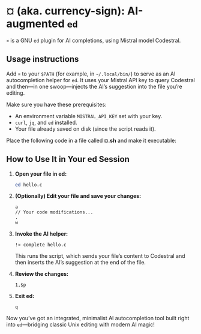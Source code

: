 # ¤ (aka. currency-sign): AI-augmented `ed`

`¤` is a GNU `ed` plugin for AI completions, using Mistral model Codestral.

## Usage instructions

Add `¤` to your `$PATH` (for example, in `~/.local/bin/`) to serve as an AI autocompletion helper for `ed`. It uses your Mistral API key to query Codestral and then&mdash;in one swoop&mdash;injects the AI’s suggestion into the file you’re editing.

Make sure you have these prerequisites:

- An environment variable `MISTRAL_API_KEY` set with your key.
- `curl`, `jq`, and `ed` installed.
- Your file already saved on disk (since the script reads it).

Place the following code in a file called **¤.sh** and make it executable:

## How to Use It in Your ed Session

1. **Open your file in ed:**

   ```bash
   ed hello.c
   ```

2. **(Optionally) Edit your file and save your changes:**

   ```ed
   a
   // Your code modifications...
   .
   w
   ```

3. **Invoke the AI helper:**

   ```ed
   !¤ complete hello.c
   ```

   This runs the script, which sends your file’s content to Codestral and then inserts the AI’s suggestion at the end of the file.

4. **Review the changes:**

   ```ed
   1,$p
   ```

5. **Exit ed:**

   ```ed
   q
   ```

Now you’ve got an integrated, minimalist AI autocompletion tool built right into `ed`&mdash;bridging classic Unix editing with modern AI magic!

